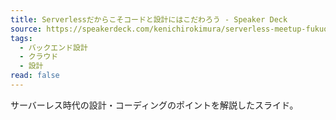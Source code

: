 ```yaml
---
title: Serverlessだからこそコードと設計にはこだわろう - Speaker Deck
source: https://speakerdeck.com/kenichirokimura/serverless-meetup-fukuoka-20250510
tags:
  - バックエンド設計
  - クラウド
  - 設計
read: false
---
```

サーバーレス時代の設計・コーディングのポイントを解説したスライド。